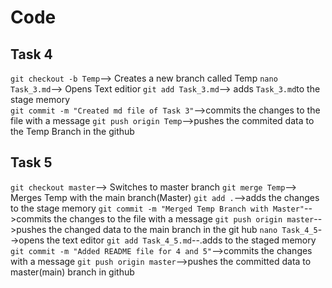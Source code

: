 # Code

## Task 4

`git checkout -b Temp`--> Creates a new branch called Temp
`nano Task_3.md`--> Opens Text editior 
`git add Task_3.md`--> adds `Task_3.md`to the stage memory  
`git commit -m "Created md file of Task 3"`-->commits the changes to the file with a message
`git push origin Temp`-->pushes the commited data to the Temp Branch in the github 

## Task 5

`git checkout master`--> Switches to master branch
`git merge Temp`--> Merges Temp with the main branch(Master)
`git add .`-->adds the changes to the stage memory
`git commit -m "Merged Temp Branch with Master"`-->commits the changes to the file with a message
`git push origin master`-->pushes the changed data to the main branch in the git hub
`nano Task_4_5`-->opens the text editor
`git add Task_4_5.md`--.adds to the staged memory
`git commit -m "Added README file for 4 and 5"`-->commits the changes with a message
`git push origin master`-->pushes the committed data to master(main) branch in github
